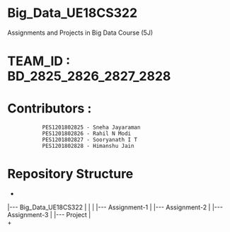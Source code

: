 # Big_Data_UE18CS322

Assignments and Projects in Big Data Course (5J)

# TEAM_ID : BD_2825_2826_2827_2828

# Contributors : 
               PES1201802825 - Sneha Jayaraman 
               PES1201802826 - Rahil N Modi
               PES1201802827 - Sooryanath I T
               PES1201802828 - Himanshu Jain
  
# Repository Structure
+
|--- Big_Data_UE18CS322
|     |
|     |--- Assignment-1
|     |--- Assignment-2
|     |--- Assignment-3
|     |--- Project
|     
+
